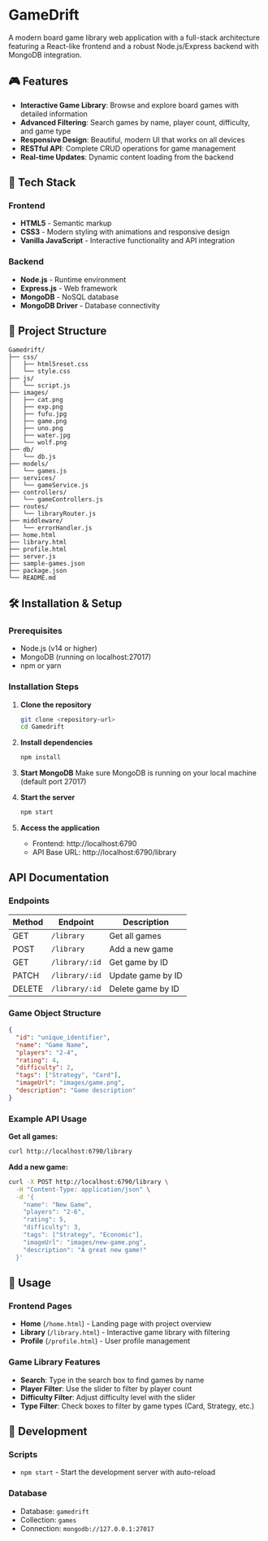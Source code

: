 # GameDrift

A modern board game library web application with a full-stack architecture featuring a React-like frontend and a robust Node.js/Express backend with MongoDB integration.

## 🎮 Features

- **Interactive Game Library**: Browse and explore board games with detailed information
- **Advanced Filtering**: Search games by name, player count, difficulty, and game type
- **Responsive Design**: Beautiful, modern UI that works on all devices
- **RESTful API**: Complete CRUD operations for game management
- **Real-time Updates**: Dynamic content loading from the backend

## 🚀 Tech Stack

### Frontend
- **HTML5** - Semantic markup
- **CSS3** - Modern styling with animations and responsive design
- **Vanilla JavaScript** - Interactive functionality and API integration

### Backend
- **Node.js** - Runtime environment
- **Express.js** - Web framework
- **MongoDB** - NoSQL database
- **MongoDB Driver** - Database connectivity

## 📁 Project Structure

```
Gamedrift/
├── css/
│   ├── html5reset.css
│   └── style.css
├── js/
│   └── script.js
├── images/
│   ├── cat.png
│   ├── exp.png
│   ├── fufu.jpg
│   ├── game.png
│   ├── uno.png
│   ├── water.jpg
│   └── wolf.png
├── db/
│   └── db.js
├── models/
│   └── games.js
├── services/
│   └── gameService.js
├── controllers/
│   └── gameControllers.js
├── routes/
│   └── libraryRouter.js
├── middleware/
│   └── errorHandler.js
├── home.html
├── library.html
├── profile.html
├── server.js
├── sample-games.json
├── package.json
└── README.md
```

## 🛠️ Installation & Setup

### Prerequisites
- Node.js (v14 or higher)
- MongoDB (running on localhost:27017)
- npm or yarn

### Installation Steps

1. **Clone the repository**
   ```bash
   git clone <repository-url>
   cd Gamedrift
   ```

2. **Install dependencies**
   ```bash
   npm install
   ```

3. **Start MongoDB**
   Make sure MongoDB is running on your local machine (default port 27017)


5. **Start the server**
   ```bash
   npm start
   ```

6. **Access the application**
   - Frontend: http://localhost:6790
   - API Base URL: http://localhost:6790/library

## API Documentation

### Endpoints

| Method | Endpoint | Description |
|--------|----------|-------------|
| GET | `/library` | Get all games |
| POST | `/library` | Add a new game |
| GET | `/library/:id` | Get game by ID |
| PATCH | `/library/:id` | Update game by ID |
| DELETE | `/library/:id` | Delete game by ID |

### Game Object Structure

```json
{
  "id": "unique_identifier",
  "name": "Game Name",
  "players": "2-4",
  "rating": 4,
  "difficulty": 2,
  "tags": ["Strategy", "Card"],
  "imageUrl": "images/game.png",
  "description": "Game description"
}
```

### Example API Usage

**Get all games:**
```bash
curl http://localhost:6790/library
```

**Add a new game:**
```bash
curl -X POST http://localhost:6790/library \
  -H "Content-Type: application/json" \
  -d '{
    "name": "New Game",
    "players": "2-6",
    "rating": 5,
    "difficulty": 3,
    "tags": ["Strategy", "Economic"],
    "imageUrl": "images/new-game.png",
    "description": "A great new game!"
  }'
```

## 🎯 Usage

### Frontend Pages
- **Home** (`/home.html`) - Landing page with project overview
- **Library** (`/library.html`) - Interactive game library with filtering
- **Profile** (`/profile.html`) - User profile management

### Game Library Features
- **Search**: Type in the search box to find games by name
- **Player Filter**: Use the slider to filter by player count
- **Difficulty Filter**: Adjust difficulty level with the slider
- **Type Filter**: Check boxes to filter by game types (Card, Strategy, etc.)

## 🔧 Development

### Scripts
- `npm start` - Start the development server with auto-reload

### Database
- Database: `gamedrift`
- Collection: `games`
- Connection: `mongodb://127.0.0.1:27017`
